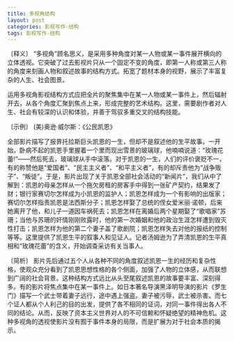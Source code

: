```yaml
---
title: 多视角结构
layout: post
categories: 影视写作-结构
tags: 影视写作-结构
---
```


〔释义〕 “多视角”顾名思义，是采用多种角度对某一人物或某一事件展开横向的立体透视。它突破了过去影视片只从一个固定不变的角度，即第一人称或第三人称的角度来刻画人物和叙述故事的结构方式。拓宽了题材本身的视野，展示了丰富复杂的人生、社会图景。

运用多视角影视结构方式应把全片的聚焦集中在某一人物或某一事件上，然后辐射开去，从各个角度汇聚到焦点上来，形成完整的艺术结构。这里，需要剧作者对人生、社会有较深的认识和体验，并善于驾驭多重交叉的结构技能。

〔示例〕 (美)奥逊·威尔斯：《公民凯恩》

全部影片描写了报界托拉斯巨头凯恩的一生，但却不是叙述他的生平故事。一开始，卧病不起的凯恩手里握着一个里而现出雪景的玻璃球，他喃喃说道：“玫瑰花蕾!”——然后死去，玻璃球从手中滚落。对于凯恩的一生，人们的评价褒贬不一，有的称赞他是“爱国者”、“民主主义者”、“和平主义者”，有的却斥责他为“战争贩子”、“叛徒”。于是，影片出现了关于凯恩全部社会活动的“新闻片”，我们从中了解到：凯恩的母亲怎样从一个拖欠房租的房客手中得到一张矿产契约，结果发了财；银行家赛切尔怎样成为小凯恩的监护人；凯恩怎样成为一个有影响的出版家；赛切尔怎样指责凯恩是法西斯分子；凯恩怎样娶了总统的侄女爱米丽·诺顿，后来她离开了他，和儿子一道因车祸死去；凯恩怎样在离婚后两个星期娶了“歌唱家”苏珊；当他与苏珊的奸情刚刚败露时，他的第一次婚姻和他的政治生涯怎样遭到毁灭性打击；凯恩怎样为他的第二个妻子盖了歌剧院；凯恩怎样失去对他的报纸的控制等等。这里提供了凯恩生平的叙事人和见证人。记者汤姆逊为了弄清凯恩的生平真相和“玫瑰花蕾”的含义，开始调查采访有关当事人。

〔简析〕 影片先后通过五个人从各种不同的角度叙述凯恩一生的经历和复杂性格，使观众充分看到了凯恩思想性格的各个侧面，加强了人物的立体感，从而联想到广阔的社会背景。这种结构方式远比从头至尾叙述凯恩的故事要丰富、深刻得多。有的影片将焦点集中在某一事件上。如日本著名导演黑泽明导演的影片《罗生门》描写一个武士带着妻子远行，途中遇上强盗。妻子被污辱，武士被杀害。而七个证人都从个人利己的目的出发，提供了各不相同的证词，对同一事件得出各人不同的结论。从而，反映了资本主义世界对人的不可信赖和怀疑绝望的精神危机。这种多视角的透视使影片没有囿于事件本身的局限，而是扩展为对于社会本质的揭示。 